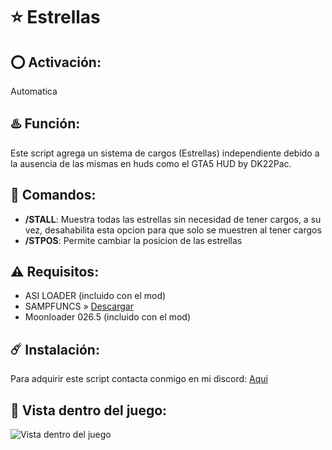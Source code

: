 # ⭐ Estrellas

## ⭕ Activación:
Automatica

## ♨️ Función:
Este script agrega un sistema de cargos (Estrellas) independiente debido a la ausencia de las mismas en huds como el GTA5 HUD by DK22Pac.

## 👾 Comandos:
- **/STALL**: Muestra todas las estrellas sin necesidad de tener cargos, a su vez, desahabilita esta opcion para que solo se muestren al tener cargos
- **/STPOS**: Permite cambiar la posicion de las estrellas

## ⚠️ Requisitos:
- ASI LOADER (incluido con el mod)
- SAMPFUNCS » [Descargar](https://www.blast.hk/attachments/22939/)
- Moonloader 026.5 (incluido con el mod)

## ☄️ Instalación:
Para adquirir este script contacta conmigo en mi discord: [Aquí](https://discord.com/users/717764929113030756)

## 👀 Vista dentro del juego:
![Vista dentro del juego](https://github.com/0x73616D/Estrellas/assets/94794277/13614f9d-0a47-44e8-a606-212b4297dc25)
